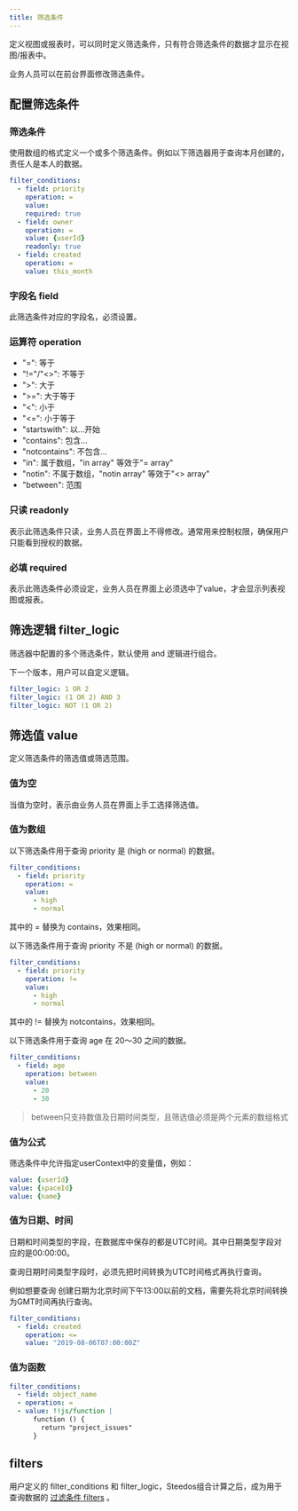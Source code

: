 ```yaml
---
title: 筛选条件
---
```


定义视图或报表时，可以同时定义筛选条件，只有符合筛选条件的数据才显示在视图/报表中。

业务人员可以在前台界面修改筛选条件。

## 配置筛选条件

### 筛选条件

使用数组的格式定义一个或多个筛选条件。例如以下筛选器用于查询本月创建的，责任人是本人的数据。

```yml
filter_conditions:
  - field: priority
    operation: =
    value:
    required: true
  - field: owner
    operation: =
    value: {userId}
    readonly: true
  - field: created
    operation: =
    value: this_month
```

### 字段名 field

此筛选条件对应的字段名，必须设置。

### 运算符 operation

- "=": 等于
- "!="/"<>": 不等于
- ">": 大于
- ">=": 大于等于
- "<": 小于
- "<=": 小于等于
- "startswith": 以...开始
- "contains": 包含...
- "notcontains": 不包含...
- "in": 属于数组，"in array" 等效于"= array"
- "notin": 不属于数组，"notin array" 等效于"<> array"
- "between": 范围

### 只读 readonly

表示此筛选条件只读，业务人员在界面上不得修改。通常用来控制权限，确保用户只能看到授权的数据。

### 必填 required

表示此筛选条件必须设定，业务人员在界面上必须选中了value，才会显示列表视图或报表。

## 筛选逻辑 filter_logic

筛选器中配置的多个筛选条件，默认使用 and 逻辑进行组合。

下一个版本，用户可以自定义逻辑。

```yml
filter_logic: 1 OR 2
filter_logic: (1 OR 2) AND 3
filter_logic: NOT (1 OR 2)
```

## 筛选值 value

定义筛选条件的筛选值或筛选范围。

### 值为空

当值为空时，表示由业务人员在界面上手工选择筛选值。

### 值为数组

以下筛选条件用于查询 priority 是 (high or normal) 的数据。

```yml
filter_conditions:
  - field: priority
    operation: =
    value:
      - high
      - normal
```

其中的 = 替换为 contains，效果相同。

以下筛选条件用于查询 priority 不是 (high or normal) 的数据。

```yml
filter_conditions:
  - field: priority
    operation: !=
    value:
      - high
      - normal
```

其中的 != 替换为 notcontains，效果相同。

以下筛选条件用于查询 age 在 20～30 之间的数据。

```yml
filter_conditions:
  - field: age
    operation: between
    value:
      - 20
      - 30
```

> between只支持数值及日期时间类型，且筛选值必须是两个元素的数组格式

### 值为公式

筛选条件中允许指定userContext中的变量值，例如：

```yml
value: {userId}
value: {spaceId}
value: {name}
```

### 值为日期、时间

日期和时间类型的字段，在数据库中保存的都是UTC时间。其中日期类型字段对应的是00:00:00。

查询日期时间类型字段时，必须先把时间转换为UTC时间格式再执行查询。

例如想要查询 创建日期为北京时间下午13:00以前的文档，需要先将北京时间转换为GMT时间再执行查询。

```yml
filter_conditions:
  - field: created
    operation: <=
    value: "2019-08-06T07:00:00Z"
```

### 值为函数

```yml
filter_conditions:
  - field: object_name
  - operation: =
  - value: !!js/function |
      function () {
        return "project_issues"
      }
```

## filters

用户定义的 filter_conditions 和 filter_logic，Steedos组合计算之后，成为用于查询数据的 [过滤条件 filters](object_filter.md) 。
